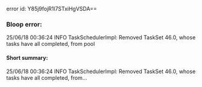 error id: Y85j9fojR1l7STxiHgVSDA==
### Bloop error:

25/06/18 00:36:24 INFO TaskSchedulerImpl: Removed TaskSet 46.0, whose tasks have all completed, from pool
#### Short summary: 

25/06/18 00:36:24 INFO TaskSchedulerImpl: Removed TaskSet 46.0, whose tasks have all completed, from...